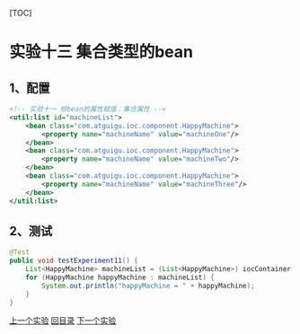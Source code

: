[TOC]

# 实验十三 集合类型的bean

## 1、配置

```xml
<!-- 实验十一 给bean的属性赋值：集合属性 -->
<util:list id="machineList">
    <bean class="com.atguigu.ioc.component.HappyMachine">
        <property name="machineName" value="machineOne"/>
    </bean>
    <bean class="com.atguigu.ioc.component.HappyMachine">
        <property name="machineName" value="machineTwo"/>
    </bean>
    <bean class="com.atguigu.ioc.component.HappyMachine">
        <property name="machineName" value="machineThree"/>
    </bean>
</util:list>
```



## 2、测试

```java
@Test
public void testExperiment11() {
    List<HappyMachine> machineList = (List<HappyMachine>) iocContainer.getBean("machineList");
    for (HappyMachine happyMachine : machineList) {
        System.out.println("happyMachine = " + happyMachine);
    }
}
```



[上一个实验](experiment10.html) [回目录](../verse03.html) [下一个实验](experiment12.html)